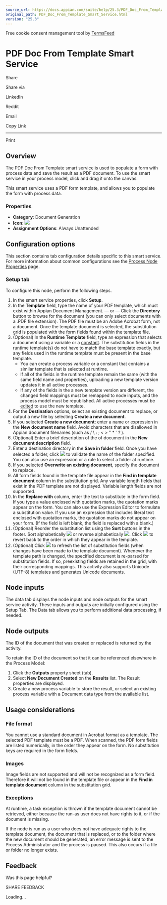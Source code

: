 ```yaml
---
source_url: https://docs.appian.com/suite/help/25.3/PDF_Doc_From_Template_Smart_Service.html
original_path: PDF_Doc_From_Template_Smart_Service.html
version: "25.3"
---
```


Free cookie consent management tool by [TermsFeed](https://www.termsfeed.com/)

# PDF Doc From Template Smart Service

Share

Share via

LinkedIn

Reddit

Email

Copy Link

* * *

Print

## Overview

The PDF Doc From Template smart service is used to populate a form with process data and save the result as a PDF document. To use the smart service in your process model, click and drag it onto the canvas.

This smart service uses a PDF form template, and allows you to populate the form with process data.

### Properties

-   **Category**: Document Generation
-   **Icon**: ![](images/Smart_Service_Icons/PDF_Doc_From_Template.png)
-   **Assignment Options**: Always Unattended

## Configuration options

This section contains tab configuration details specific to this smart service. For more information about common configurations see the [Process Node Properties](Process_Node_and_Smart_Service_Properties.html) page.

### Setup tab

To configure this node, perform the following steps.

1.  In the smart service properties, click **Setup**.
2.  In the **Template** field, type the name of your PDF template, which must exist within Appian Document Management.
    — or —
    Click the **Directory** button to browse for the document (you can only select documents with a .PDF file extension). The PDF file must be an Adobe Acrobat form, not a document. Once the template document is selected, the substitution grid is populated with the form fields found within the template file.
3.  (Optional) In the **Runtime Template** field, type an expression that selects a document using a variable or a [constant](Constants.html). The substitution fields in the runtime template(s) do not have to match the base template exactly, but any fields used in the runtime template must be present in the base template.
    -   You can create a process variable or a constant that contains a similar template that is selected at runtime.
    -   If all of the fields in the runtime template remain the same (with the same field name and properties), uploading a new template version updates it in all active processes.
    -   If any of the fields in the a new template version are different, the changed field mappings must be remapped to node inputs, and the process model must be republished. All active processes must be [edited](Monitoring_and_Editing_Processes.html#edit-mode) to use the new template.
4.  For the **Destination** options, select an existing document to replace, or output a new file by selecting **Create a new document**.
5.  If you selected **Create a new document**: enter a name or expression in the **New document name** field. Avoid characters that are disallowed in Appian document filenames (such as / \\ : ; < > " \* ' ? ).
6.  (Optional) Enter a brief description of the of document in the **New document description** field.
7.  Enter a destination directory in the **Save in folder** field. Once you have selected a folder, click ![](images/Validate.gif ) to validate the name of the folder specified. You can also use an expression or a rule to select a folder at runtime.
8.  If you selected **Overwrite an existing document**, specify the document to replace.
9.  All form fields found in the template file appear in the **Find in template document** column in the substitution grid. Any variable length fields that exist in the PDF template are not displayed. Variable length fields are not supported.
10.  In the **Replace with** column, enter the text to substitute in the form field. If you type a value enclosed with quotation marks, the quotation marks appear on the form. You can also use the Expression Editor to formulate a substitution value. If you use an expression that includes literal text enclosed with quotation marks, the quotation marks do not appear on your form. (If the field is left blank, the field is replaced with a blank.)
11.  (Optional) Reorder the substitution list using the **Sort** buttons in the footer. Sort alphabetically ![](images/A_z.gif ) or reverse alphabetically ![](images/Z_a.gif ). Click ![](images/Original_order.gif ) to revert back to the order in which they appear in the template.
12.  (Optional) Click ![](images/Rescan_template.gif ) to refresh the list of substitution fields (when changes have been made to the template document). Whenever the template path is changed, the specified document is re-parsed for substitution fields. If so, preexisting fields are retained in the grid, with their corresponding mappings. This activity also supports Unicode (UTF-8) templates and generates Unicode documents.

## Node inputs

The data tab displays the node inputs and node outputs for the smart service activity. These inputs and outputs are initially configured using the Setup Tab. The Data tab allows you to perform additional data processing, if needed.

## Node outputs

The ID of the document that was created or replaced is returned by the activity.

To retain the ID of the document so that it can be referenced elsewhere in the Process Model:

1.  Click the **Outputs** property sheet (tab).
2.  Select **New Document Created** on the **Results** list. The Result properties are displayed.
3.  Create a new process variable to store the result, or select an existing process variable with a Document data type from the available list.

## Usage considerations

### File format

You cannot use a standard document in Acrobat format as a template. The selected PDF template must be a PDF. When scanned, the PDF form fields are listed numerically, in the order they appear on the form. No substitution keys are required in the form fields.

### Images

Image fields are not supported and will not be recognized as a form field. Therefore it will not be found in the template file or appear in the **Find in template document** column in the substitution grid.

### Exceptions

At runtime, a task exception is thrown if the template document cannot be retrieved, either because the run-as user does not have rights to it, or if the document is missing.

If the node is run as a user who does not have adequate rights to the template document, the document that is replaced, or to the folder where the new document should be generated, an error message is sent to the Process Administrator and the process is paused. This also occurs if a file or folder no longer exists.

## Feedback

Was this page helpful?

SHARE FEEDBACK

Loading...